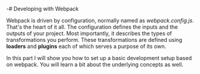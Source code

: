 -# Developing with Webpack

Webpack is driven by configuration, normally named as *webpack.config.js*. That's the heart of it all. The configuration defines the inputs and the outputs of your project. Most importantly, it describes the types of transformations you perform. These transformations are defined using **loaders** and **plugins** each of which serves a purpose of its own.

In this part I will show you how to set up a basic development setup based on webpack. You will learn a bit about the underlying concepts as well.
